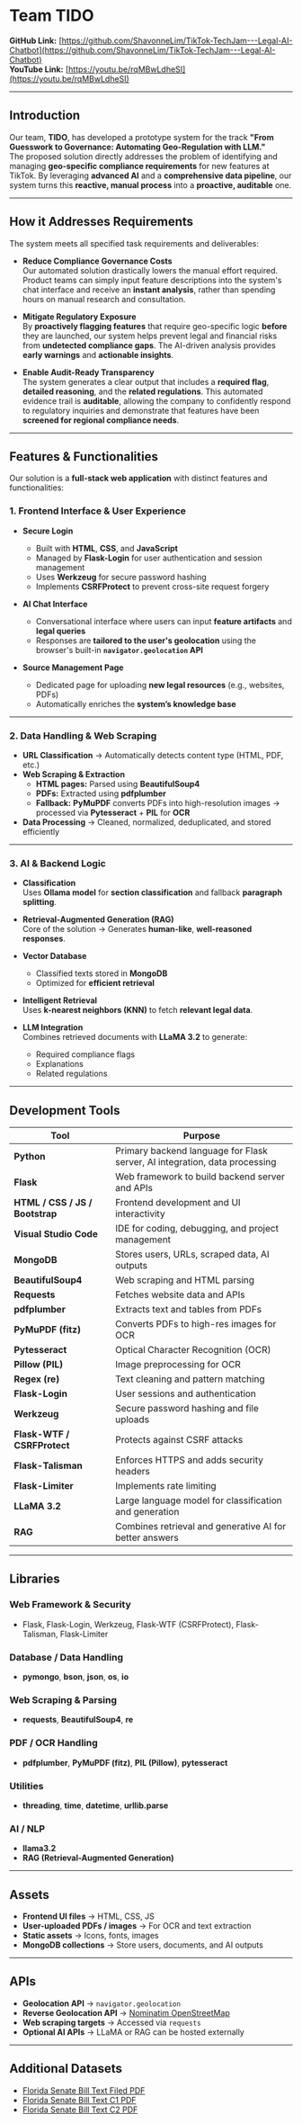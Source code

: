 # Team TIDO

**GitHub Link:** [https://github.com/ShavonneLim/TikTok-TechJam---Legal-AI-Chatbot](https://github.com/ShavonneLim/TikTok-TechJam---Legal-AI-Chatbot)  
**YouTube Link:** [https://youtu.be/rqMBwLdheSI](https://youtu.be/rqMBwLdheSI)

---

## Introduction
Our team, **TIDO**, has developed a prototype system for the track **"From Guesswork to Governance: Automating Geo-Regulation with LLM."**  
The proposed solution directly addresses the problem of identifying and managing **geo-specific compliance requirements** for new features at TikTok. By leveraging **advanced AI** and a **comprehensive data pipeline**, our system turns this **reactive, manual process** into a **proactive, auditable** one.

---

## How it Addresses Requirements
The system meets all specified task requirements and deliverables:

- **Reduce Compliance Governance Costs**  
  Our automated solution drastically lowers the manual effort required. Product teams can simply input feature descriptions into the system's chat interface and receive an **instant analysis**, rather than spending hours on manual research and consultation.

- **Mitigate Regulatory Exposure**  
  By **proactively flagging features** that require geo-specific logic **before** they are launched, our system helps prevent legal and financial risks from **undetected compliance gaps**. The AI-driven analysis provides **early warnings** and **actionable insights**.

- **Enable Audit-Ready Transparency**  
  The system generates a clear output that includes a **required flag**, **detailed reasoning**, and the **related regulations**. This automated evidence trail is **auditable**, allowing the company to confidently respond to regulatory inquiries and demonstrate that features have been **screened for regional compliance needs**.

---

## Features & Functionalities
Our solution is a **full-stack web application** with distinct features and functionalities:

### 1. Frontend Interface & User Experience
- **Secure Login**  
  - Built with **HTML**, **CSS**, and **JavaScript**
  - Managed by **Flask-Login** for user authentication and session management
  - Uses **Werkzeug** for secure password hashing  
  - Implements **CSRFProtect** to prevent cross-site request forgery

- **AI Chat Interface**  
  - Conversational interface where users can input **feature artifacts** and **legal queries**
  - Responses are **tailored to the user's geolocation** using the browser's built-in **`navigator.geolocation` API**

- **Source Management Page**  
  - Dedicated page for uploading **new legal resources** (e.g., websites, PDFs)
  - Automatically enriches the **system’s knowledge base**

---

### 2. Data Handling & Web Scraping
- **URL Classification** → Automatically detects content type (HTML, PDF, etc.)
- **Web Scraping & Extraction**
  - **HTML pages:** Parsed using **BeautifulSoup4**
  - **PDFs:** Extracted using **pdfplumber**
  - **Fallback:** **PyMuPDF** converts PDFs into high-resolution images → processed via **Pytesseract** + **PIL** for **OCR**
- **Data Processing** → Cleaned, normalized, deduplicated, and stored efficiently

---

### 3. AI & Backend Logic
- **Classification**  
  Uses **Ollama model** for **section classification** and fallback **paragraph splitting**.
  
- **Retrieval-Augmented Generation (RAG)**  
  Core of the solution → Generates **human-like**, **well-reasoned responses**.

- **Vector Database**  
  - Classified texts stored in **MongoDB**
  - Optimized for **efficient retrieval**

- **Intelligent Retrieval**  
  Uses **k-nearest neighbors (KNN)** to fetch **relevant legal data**.

- **LLM Integration**  
  Combines retrieved documents with **LLaMA 3.2** to generate:
  - Required compliance flags
  - Explanations
  - Related regulations

---

## Development Tools

| **Tool**              | **Purpose**                                                                 |
|------------------------|-----------------------------------------------------------------------------|
| **Python**            | Primary backend language for Flask server, AI integration, data processing   |
| **Flask**             | Web framework to build backend server and APIs                              |
| **HTML / CSS / JS / Bootstrap** | Frontend development and UI interactivity                           |
| **Visual Studio Code** | IDE for coding, debugging, and project management                           |
| **MongoDB**           | Stores users, URLs, scraped data, AI outputs                                 |
| **BeautifulSoup4**    | Web scraping and HTML parsing                                               |
| **Requests**          | Fetches website data and APIs                                               |
| **pdfplumber**        | Extracts text and tables from PDFs                                          |
| **PyMuPDF (fitz)**    | Converts PDFs to high-res images for OCR                                    |
| **Pytesseract**       | Optical Character Recognition (OCR)                                         |
| **Pillow (PIL)**      | Image preprocessing for OCR                                                 |
| **Regex (re)**        | Text cleaning and pattern matching                                          |
| **Flask-Login**       | User sessions and authentication                                            |
| **Werkzeug**          | Secure password hashing and file uploads                                   |
| **Flask-WTF / CSRFProtect** | Protects against CSRF attacks                                        |
| **Flask-Talisman**    | Enforces HTTPS and adds security headers                                    |
| **Flask-Limiter**     | Implements rate limiting                                                    |
| **LLaMA 3.2**         | Large language model for classification and generation                      |
| **RAG**               | Combines retrieval and generative AI for better answers                     |

---

## Libraries

### Web Framework & Security
- Flask, Flask-Login, Werkzeug, Flask-WTF (CSRFProtect), Flask-Talisman, Flask-Limiter

### Database / Data Handling
- **pymongo**, **bson**, **json**, **os**, **io**

### Web Scraping & Parsing
- **requests**, **BeautifulSoup4**, **re**

### PDF / OCR Handling
- **pdfplumber**, **PyMuPDF (fitz)**, **PIL (Pillow)**, **pytesseract**

### Utilities
- **threading**, **time**, **datetime**, **urllib.parse**

### AI / NLP
- **llama3.2**
- **RAG (Retrieval-Augmented Generation)**

---

## Assets
- **Frontend UI files** → HTML, CSS, JS  
- **User-uploaded PDFs / images** → For OCR and text extraction  
- **Static assets** → Icons, fonts, images  
- **MongoDB collections** → Store users, documents, and AI outputs  

---

## APIs
- **Geolocation API** → `navigator.geolocation`  
- **Reverse Geolocation API** → [Nominatim OpenStreetMap](https://nominatim.openstreetmap.org)  
- **Web scraping targets** → Accessed via `requests`  
- **Optional AI APIs** → LLaMA or RAG can be hosted externally

---

## Additional Datasets
- [Florida Senate Bill Text Filed PDF](https://www.flsenate.gov/Session/Bill/2024/3/BillText/Filed/PDF)  
- [Florida Senate Bill Text C1 PDF](https://www.flsenate.gov/Session/Bill/2024/3/BillText/c1/PDF)  
- [Florida Senate Bill Text C2 PDF](https://www.flsenate.gov/Session/Bill/2024/3/BillText/c2/PDF)
